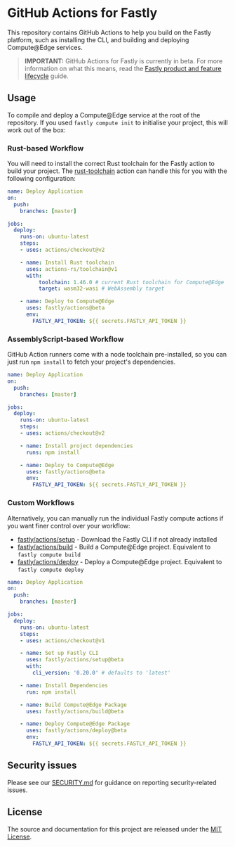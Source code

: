 # GitHub Actions for Fastly

This repository contains GitHub Actions to help you build on the Fastly platform, such as installing the CLI, and building and deploying Compute@Edge services.

> **IMPORTANT:** GitHub Actions for Fastly is currently in beta. For more information on what this means, read the [Fastly product and feature lifecycle](https://docs.fastly.com/products/fastly-product-lifecycle#beta) guide.

## Usage

To compile and deploy a Compute@Edge service at the root of the repository. If you used `fastly compute init` to initialise your project, this will work out of the box:

### Rust-based Workflow

You will need to install the correct Rust toolchain for the Fastly action to build your project. The [rust-toolchain](https://github.com/marketplace/actions/rust-toolchain) action can handle this for you with the following configuration:

```yml
name: Deploy Application
on:
  push:
    branches: [master]

jobs:
  deploy:
    runs-on: ubuntu-latest
    steps:
    - uses: actions/checkout@v2

    - name: Install Rust toolchain
      uses: actions-rs/toolchain@v1
      with:
          toolchain: 1.46.0 # current Rust toolchain for Compute@Edge
          target: wasm32-wasi # WebAssembly target

    - name: Deploy to Compute@Edge
      uses: fastly/actions@beta
      env:
        FASTLY_API_TOKEN: ${{ secrets.FASTLY_API_TOKEN }}
```

### AssemblyScript-based Workflow

GitHub Action runners come with a node toolchain pre-installed, so you can just run `npm install` to fetch your project's dependencies.

```yml
name: Deploy Application
on:
  push:
    branches: [master]

jobs:
  deploy:
    runs-on: ubuntu-latest
    steps:
    - uses: actions/checkout@v2

    - name: Install project dependencies
      runs: npm install

    - name: Deploy to Compute@Edge
      uses: fastly/actions@beta
      env:
        FASTLY_API_TOKEN: ${{ secrets.FASTLY_API_TOKEN }}
```

### Custom Workflows

Alternatively, you can manually run the individual Fastly compute actions if you want finer control over your workflow:

- [fastly/actions/setup](setup/index.js) - Download the Fastly CLI if not already installed
- [fastly/actions/build](build/index.js) - Build a Compute@Edge project. Equivalent to `fastly compute build`
- [fastly/actions/deploy](deploy/index.js) - Deploy a Compute@Edge project. Equivalent to `fastly compute deploy`

```yml
name: Deploy Application
on:
  push:
    branches: [master]

jobs:
  deploy:
    runs-on: ubuntu-latest
    steps:
    - uses: actions/checkout@v1

    - name: Set up Fastly CLI
      uses: fastly/actions/setup@beta
      with:
        cli_version: '0.20.0' # defaults to 'latest'

    - name: Install Dependencies
      run: npm install

    - name: Build Compute@Edge Package
      uses: fastly/actions/build@beta

    - name: Deploy Compute@Edge Package
      uses: fastly/actions/deploy@beta
      env:
        FASTLY_API_TOKEN: ${{ secrets.FASTLY_API_TOKEN }}
```

## Security issues

Please see our [SECURITY.md](SECURITY.md) for guidance on reporting security-related issues.

## License

The source and documentation for this project are released under the [MIT License](LICENSE).